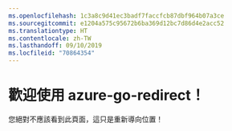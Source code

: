 ```yaml
---
ms.openlocfilehash: 1c3a8c9d41ec3badf7faccfcb87dbf964b07a3ce
ms.sourcegitcommit: e1204a575c95672b6ba369d12bc7d86d4e2acc52
ms.translationtype: HT
ms.contentlocale: zh-TW
ms.lasthandoff: 09/10/2019
ms.locfileid: "70864354"
---
```

# <a name="welcome-to-azure-go-redirect"></a>歡迎使用 azure-go-redirect！

您絕對不應該看到此頁面，這只是重新導向位置！
